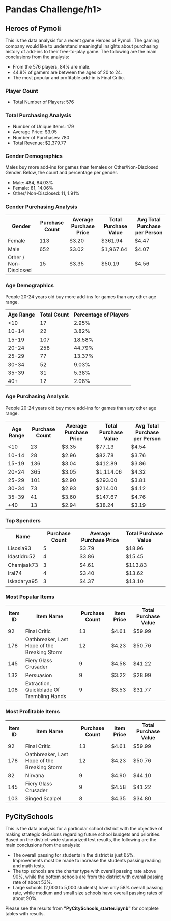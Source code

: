 <h1>Pandas Challenge/h1>

<h2>Heroes of Pymoli</h2>
    <p> This is the data analysis for a recent game Heroes of Pymoli. The gaming company would like to understand meaningful insights about purchasing history of add-ins to their free-to-play game. The following are the main conclusions from the analysis:</p> 
    <ul>
     <li>From the 576 players, 84% are male. </li>
     <li>44.8% of gamers are between the ages of 20 to 24.</li>
     <li>The most popular and profitable add-in is Final Critic.</li>
</ul>

<h3>Player Count</h3>

<ul>
      <li>Total Number of Players: 576</li>
</ul>
<h3>Total Purchasing Analysis</h3>

<ul>
     <li>Number of Unique Items: 179</li>
     <li>Average Price: $3.05</li>
     <li>Number of Purchases: 780</li>
     <li>Total Revenue: $2,379.77</li>
</ul>
<h3>Gender Demographics</h3>
 <p> Males buy more add-ins for games than females or Other/Non-Disclosed Gender. Below, the count and percentage per gender.</p>

<ul>
     <li>Male: 484, 84.03%</li>
     <li>Female: 81, 14.06%</li>
     <li>Other/ Non-Disclosed: 11, 1.91%</li>  
</ul>

<h3>Gender Purchasing Analysis</h3>
  <table>
      <tr>
        <th> Gender   </th>
        <th> Purchase Count </th>
        <th> Average Purchase Price </th>
        <th> Total Purchase Value </th>
        <th> Avg Total Purchase per Person </th>
      </tr>
      <tr>
        <td> Female </td>
        <td> 113 </td>
        <td> $3.20 </td>
        <td> $361.94 </td>
        <td> $4.47 </td>
      </tr>
          <tr>
        <td> Male </td>
        <td> 652 </td>
        <td> $3.02 </td>
        <td> $1,967.64 </td>
        <td> $4.07 </td>
      </tr>
         </tr>
          <tr>
        <td> Other / Non-Disclosed </td>
        <td> 15 </td>
        <td> $3.35 </td>
        <td> $50.19 </td>
        <td> $4.56 </td>
      </tr>
    </table>

<h3>Age Demographics</h3>
 <p>People 20-24 years old buy more add-ins for games than any other age range. </p>
  <table>
      <tr>
        <th> Age Range   </th>
        <th> Total Count </th>
        <th> Percentage of Players</th>
      </tr>
      <tr>
        <td> <10</td>
        <td> 17 </td>
        <td> 2.95%</td>
      </tr>
      <tr>
        <td> 10-14 </td>
        <td> 22 </td>
        <td> 3.82%</td>
      </tr>
      <tr>
        <td> 15-19 </td>
        <td> 107 </td>
        <td> 18.58%</td>
      </tr>
          <tr>
        <td> 20-24 </td>
        <td> 258 </td>
        <td> 44.79%</td>
      </tr>
              <tr>
        <td> 25-29 </td>
        <td> 77 </td>
        <td> 13.37%</td>
      </tr>
                  <tr>
        <td> 30-34 </td>
        <td> 52 </td>
        <td> 9.03%</td>
                  </tr>
                   <tr>
        <td> 35-39 </td>
        <td> 31 </td>
        <td> 5.38%</td>
      </tr>
                       <tr>
        <td> 40+ </td>
        <td> 12 </td>
        <td> 2.08%</td>
      </tr>
    </table>

<h3>Age Purchasing Analysis</h3>
 <p>People 20-24 years old buy more add-ins for games than any other age range. </p>
  <table>
      <tr>
        <th> Age Range  </th>
        <th> Purchase Count </th>
        <th> Average Purchase Price </th>
        <th> Total Purchase Value </th>
        <th> Avg Total Purchase per Person </th>
      </tr>
      <tr>
        <td> <10 </td>
        <td> 23 </td>
        <td> $3.35 </td>
        <td> $77.13</td>
        <td> $4.54 </td>
      </tr>
          <tr>
        <td> 10-14 </td>
        <td> 28 </td>
        <td> $2.96 </td>
        <td> $82.78</td>
        <td> $3.76</td>
      </tr>
         </tr>
          <tr>
        <td> 15-19 </td>
        <td> 136 </td>
        <td> $3.04 </td>
        <td> $412.89</td>
        <td> $3.86</td>
      </tr>
                <tr>
        <td> 20-24 </td>
        <td> 365 </td>
        <td> $3.05 </td>
        <td> $1,114.06</td>
        <td> $4.32</td>
      </tr>
                      <tr>
        <td> 25-29 </td>
        <td> 101 </td>
        <td> $2.90 </td>
        <td> $293.00</td>
        <td> $3.81</td>
    </tr>
    <tr>
        <td> 30-34 </td>
        <td> 73 </td>
        <td> $2.93 </td>
        <td> $214.00</td>
        <td> $4.12</td>
    </tr>
                      <tr>
            <td> 35-39</td>
        <td> 41 </td>
        <td> $3.60 </td>
        <td> $147.67</td>
        <td> $4.76</td>
      </tr>
                            <tr>
            <td> +40</td>
        <td> 13 </td>
        <td> $2.94</td>
        <td> $38.24</td>
        <td> $3.19</td>
      </tr>
    </table>
    
 <h3>Top Spenders</h3>
 <table>
      <tr>
        <th> Name  </th>
        <th> Purchase Count </th>
        <th> Average Purchase Price </th>
        <th> Total Purchase Value </th>
       </tr>
      <tr>
        <td> Lisosia93 </td>
        <td> 5 </td>
        <td> $3.79 </td>
        <td> $18.96</td>
      </tr>
             <tr>
        <td> Idastidru52 </td>
        <td> 4 </td>
        <td> $3.86 </td>
        <td> $15.45</td>
      </tr>  
                 <tr>
        <td> Chamjask73</td>
        <td> 3 </td>
        <td> $4.61 </td>
        <td> $113.83</td>
      </tr> 
                     <tr>
        <td> Iral74 </td>
        <td> 4 </td>
        <td> $3.40 </td>
        <td> $13.62</td>
      </tr> 
                         <tr>
        <td> Iskadarya95 </td>
        <td> 3</td>
        <td> $4.37 </td>
        <td> $13.10</td>
      </tr> 
    </table>
  
  <h3>Most Popular Items</h3>

 <table>
      <tr>
        <th> Item ID  </th>
        <th> Item Name  </th>
        <th> Purchase Count </th>
        <th> Item Price </th>
        <th> Total Purchase Value </th>
       </tr>
      <tr>
        <td> 92 </td>
        <td> Final Critic </td>
        <td> 13 </td>
        <td> $4.61</td>
         <td> $59.99</td>
      </tr>
      <tr>
        <td> 178 </td>
        <td> Oathbreaker, Last Hope of the Breaking Storm </td>
        <td> 12 </td>
        <td> $4.23</td>
         <td> $50.76</td>
      </tr>
          <tr>
        <td> 145 </td>
        <td> Fiery Glass Crusader </td>
        <td> 9 </td>
        <td> $4.58</td>
         <td> $41.22</td>
      </tr>
              <tr>
        <td> 132 </td>
        <td> Persuasion </td>
        <td> 9 </td>
        <td> $3.22</td>
         <td> $28.99</td>
      </tr>
                  <tr>
        <td> 108 </td>
        <td> Extraction, Quickblade Of Trembling Hands </td>
        <td> 9 </td>
        <td> $3.53</td>
         <td> $31.77</td>
      </tr>
    </table>

  <h3>Most Profitable Items</h3>
 <table>
      <tr>
        <th> Item ID  </th>
        <th> Item Name  </th>
        <th> Purchase Count </th>
        <th> Item Price </th>
        <th> Total Purchase Value </th>
       </tr>
      <tr>
        <td> 92 </td>
        <td> Final Critic </td>
        <td> 13 </td>
        <td> $4.61</td>
         <td> $59.99</td>
      </tr>
      <tr>
        <td> 178 </td>
        <td> Oathbreaker, Last Hope of the Breaking Storm </td>
        <td> 12 </td>
        <td> $4.23</td>
         <td> $50.76</td>
      </tr>
              <tr>
        <td> 82 </td>
        <td> Nirvana </td>
        <td> 9 </td>
        <td> $4.90</td>
         <td> $44.10</td>
      </tr>
          <tr>
        <td> 145 </td>
        <td> Fiery Glass Crusader </td>
        <td> 9 </td>
        <td> $4.58</td>
         <td> $41.22</td>
      </tr>
              <tr>
        <td> 103</td>
        <td> Singed Scalpel </td>
        <td> 8 </td>
        <td> $4.35  </td>
        <td> $34.80</td>
      </tr>
    </table>

<h2>PyCitySchools</h2>
    <p> This is the data analysis for a particular school district with the objective of making strategic decisions regarding future school budgets and priorities. Based on the district-wide standarized test results, the following are the main conclusions from the analysis:</p> 
    <ul>
     <li>The overall passing for students in the district is just 65%. Improvements most be made to increase the students passing reading and math tests.</li>
     <li>The top schools are the charter type with overall passing rate above 90%, while the bottom schools are from the district with overall passing rate of about 53%.</li>
     <li> Large schools (2,000 to 5,000 students) have only 58% overall passing rate, while medium and small size schools have overall passing rates of about 90%.</li>
</ul>

 <p> Please see the results from <b>"PyCitySchools_starter.ipynb"</b> for complete tables with results.  </p> 


